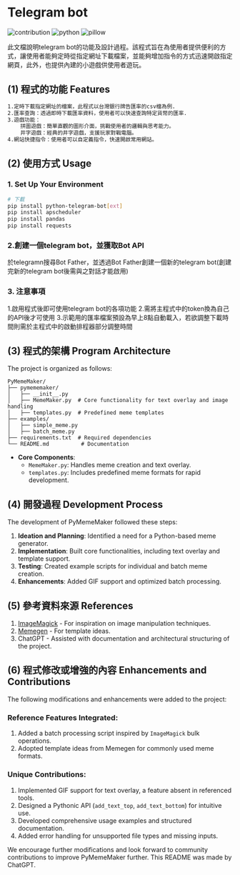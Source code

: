 # Telegram bot 

![contribution](https://img.shields.io/badge/contributions-welcome-blue)
![python](https://img.shields.io/badge/Python-3.9_or_later-green)
![pillow](https://img.shields.io/badge/Pillow-9.0_or_later-green)

此文檔說明telegram bot的功能及設計過程。該程式旨在為使用者提供便利的方式，讓使用者能夠定時從指定網址下載檔案，並能夠增加指令的方式迅速開啟指定網頁，此外，也提供內建的小遊戲供使用者遊玩。

## (1) 程式的功能 Features
```bash
1.定時下載指定網址的檔案，此程式以台灣銀行牌告匯率的csv檔為例.
2.匯率查詢：透過即時下載匯率資料，使用者可以快速查詢特定貨幣的匯率.
3.遊戲功能：
    拼圖遊戲：簡單直觀的圖形介面，挑戰使用者的邏輯與思考能力。
    井字遊戲：經典的井字遊戲，支援玩家對戰電腦。
4.網站快捷指令：使用者可以自定義指令，快速開啟常用網站。
```

## (2) 使用方式 Usage

### 1. Set Up Your Environment

```bash
# 下載
pip install python-telegram-bot[ext]
pip install apscheduler
pip install pandas
pip install requests

```
### 2.創建一個telegram bot，並獲取Bot API
於telegramn搜尋Bot Father，並透過Bot Father創建一個新的telegram bot(創建完新的telegram bot後需與之對話才能啟用)

### 3. 注意事項
1.啟用程式後即可使用telegram bot的各項功能
2.需將主程式中的token換為自己的API後才可使用
3.示範用的匯率檔案預設為早上8點自動載入，若欲調整下載時間則需於主程式中的啟動排程器部分調整時間


## (3) 程式的架構 Program Architecture

The project is organized as follows:

```
PyMemeMaker/
├── pymememaker/
│   ├── __init__.py
│   ├── MemeMaker.py  # Core functionality for text overlay and image handling
│   ├── templates.py  # Predefined meme templates
├── examples/
│   ├── simple_meme.py
│   ├── batch_meme.py
├── requirements.txt  # Required dependencies
└── README.md          # Documentation
```

- **Core Components**:
  - `MemeMaker.py`: Handles meme creation and text overlay.
  - `templates.py`: Includes predefined meme formats for rapid development.

## (4) 開發過程 Development Process

The development of PyMemeMaker followed these steps:

1. **Ideation and Planning**: Identified a need for a Python-based meme generator.
2. **Implementation**: Built core functionalities, including text overlay and template support.
3. **Testing**: Created example scripts for individual and batch meme creation.
4. **Enhancements**: Added GIF support and optimized batch processing.

## (5) 參考資料來源 References

1. [ImageMagick](https://imagemagick.org/) - For inspiration on image manipulation techniques.
2. [Memegen](https://memegen.link/) - For template ideas.
3. ChatGPT - Assisted with documentation and architectural structuring of the project.

## (6) 程式修改或增強的內容 Enhancements and Contributions

The following modifications and enhancements were added to the project:

### Reference Features Integrated:
1. Added a batch processing script inspired by `ImageMagick` bulk operations.
2. Adopted template ideas from Memegen for commonly used meme formats.

### Unique Contributions:
1. Implemented GIF support for text overlay, a feature absent in referenced tools.
2. Designed a Pythonic API (`add_text_top`, `add_text_bottom`) for intuitive use.
3. Developed comprehensive usage examples and structured documentation.
4. Added error handling for unsupported file types and missing inputs.

We encourage further modifications and look forward to community contributions to improve PyMemeMaker further.
This README was made by ChatGPT.
